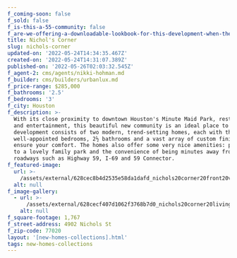 ```yaml
---
f_coming-soon: false
f_sold: false
f_is-this-a-55-community: false
f_are-we-offering-a-downloadable-lookbook-for-this-development-when-they-submit-their-contact-info: false
title: Nichol's Corner
slug: nichols-corner
updated-on: '2022-05-24T14:34:35.467Z'
created-on: '2022-05-24T14:31:07.389Z'
published-on: '2022-05-26T02:03:32.545Z'
f_agent-2: cms/agents/nikki-hohman.md
f_builder: cms/builders/urbanlux.md
f_price-range: $285,000
f_bathrooms: '2.5'
f_bedrooms: '3'
f_city: Houston
f_description: >-
  With its close proximity to downtown Houston's Minute Maid Park, restaurants
  and entertainment, this beautiful new community is an ideal place to live. The
  development consists of two modern, trend-setting homes, each with three
  well-appointed bedrooms, 2½ bathrooms and a vast array of custom finishes to
  ensure your comfort. The homes also offer some very nice amenities: proximity
  to a lovely family park and the convenience of being minutes away from major
  roadways such as Highway 59, I-69 and 59 Connector.
f_featured-image:
  url: >-
    /assets/external/628cec8b4d2535e58da1dafd_nichols20corner20front20view204201.jpg
  alt: null
f_image-gallery:
  - url: >-
      /assets/external/628cecf407d1062f3768b7d0_nichols20corner20living20view203201.jpg
    alt: null
f_square-footage: 1,767
f_street-address: 4902 Nichols St
f_zip-code: 77020
layout: '[new-homes-collections].html'
tags: new-homes-collections
---
```



